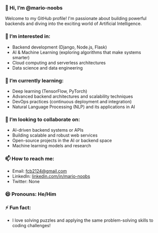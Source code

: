 ### 👋 Hi, I’m @mario-noobs

Welcome to my GitHub profile! I'm passionate about building powerful backends and diving into the exciting world of Artificial Intelligence.

### 👀 I’m interested in:
- Backend development (Django, Node.js, Flask)
- AI & Machine Learning (exploring algorithms that make systems smarter)
- Cloud computing and serverless architectures
- Data science and data engineering

### 🌱 I’m currently learning:
- Deep learning (TensorFlow, PyTorch)
- Advanced backend architectures and scalability techniques
- DevOps practices (continuous deployment and integration)
- Natural Language Processing (NLP) and its applications in AI

### 💞️ I’m looking to collaborate on:
- AI-driven backend systems or APIs
- Building scalable and robust web services
- Open-source projects in the AI or backend space
- Machine learning models and research

### 📫 How to reach me:
- Email: [fcb2124@gmail.com](mailto:fcb2124@gmail.com)
- LinkedIn: [linkedin.com/in/mario-noobs](https://linkedin.com/in/mario-noobs)
- Twitter: None

### 😄 Pronouns: He/Him

### ⚡ Fun fact:
- I love solving puzzles and applying the same problem-solving skills to coding challenges!
